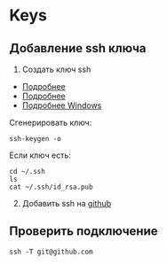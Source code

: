 # Keys

## Добавление ssh ключа

1. Создать ключ ssh

- [Подробнее](https://git-scm.com/book/en/v2/Git-on-the-Server-Generating-Your-SSH-Public-Key)
- [Подробнее](https://github.community/t/key-is-invalid-you-must-supply-a-key-in-openssh-public-key-format/170135/5)
- [Подробнее Windows](https://stackoverflow.com/questions/10476360/key-is-invalid-message-on-github)

Сгенерировать ключ:

```
ssh-keygen -o
```

Если ключ есть:

```
cd ~/.ssh
ls
cat ~/.ssh/id_rsa.pub
```

2. Добавить ssh на [github](https://github.com/settings/keys)

## Проверить подключение
```
ssh -T git@github.com
```
